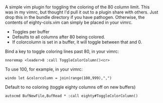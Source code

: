 A simple vim plugin for toggling the coloring of the 80 column limit.  This was
in my vimrc, but thought I'd pull it out to a plugin share with others.  Just
drop this in the bundle directory if you have pathogen. Otherwise, the contents
of eighty-cols.vim can simply be placed in your vimrc.

* Toggles per buffer
* Defaults to all columns after 80 being colored.
* If colorcolumn is set in a buffer, it will toggle between that and 0.

Bind a key to toggle coloring lines past 80, in your vimrc:
```vimrc
nnoremap <leader>8 :call ToggleColorColumn()<cr>
```

To use 100, for example, in your vimrc:
```vimrc
windo let &colorcolumn = join(range(100,999),",")
```

Default to no coloring (toggle eighty columns off on new buffers)
```vimrc
autocmd BufNewFile,BufRead * :call eighty#ToggleColorColumn()
```
